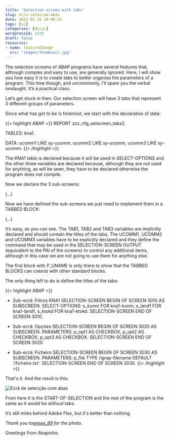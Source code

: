 ```yaml
---
title: 'Selection screen with tabs'
slug: ecra-seleccao-abas
date: 2012-01-16 10:00:23
tags: [ui]
categories: [dicas]
wordpressId: 1335
draft: false
resources:
- name: featuredImage
  src: "images/thumbnail.jpg"
---
```

The selection screens of ABAP programs have several features that, although complex and easy to use, are generally ignored. Here, I will show you how easy it is to create tabs to better organise the parameters of a program. This time though, and uncommonly, I'll spare you the verbal onslaught. It’s a practical class.

<!--more-->

Let’s get stuck in then. Our selection screen will have 3 tabs that represent 3 different groups of parameters.

Since what has got to be is foremost, we start with the declaration of data:


{{< highlight ABAP >}}
REPORT  zzz_nfg_selscreen_tabs2.

TABLES: kna1.

DATA: ucomm1 LIKE sy-ucomm,
      ucomm2 LIKE sy-ucomm,
      ucomm3 LIKE sy-ucomm.
{{< /highlight >}}

The KNA1 table is declared because it will be used in SELECT-OPTIONS and the other three variables are declared because, although they are not used for anything, as will be seen, they have to be declared otherwise the program does not compile.

Now we declare the 3 sub-screens:

(...)

Now we have defined the sub-screens we just need to implement them in a TABBED BLOCK:

(...)

It’s easy, as you can see. The TAB1, TAB2 and TAB3 variables are implicitly declared and should contain the titles of the tabs. The UCOMM1, UCOMM2 and UCOMM3 variables have to be explicitly declared and they define the command that may be used in the SELECTION-SCREEN OUTPUT (equivalent to the PAI of the screens) to control any additional items, although in this case we are not going to use them for anything else.

The first block with P_UNAME is only there to show that the TABBED BLOCKS can coexist with other standard blocks.

The only thing left to do is define the titles of the tabs:


{{< highlight ABAP >}}
* Sub-ecrã: Filtros KNA1
SELECTION-SCREEN BEGIN OF SCREEN 3010 AS SUBSCREEN.
SELECT-OPTIONS: s_kunnr FOR kna1-kunnr,
                s_land1 FOR kna1-land1,
                s_ktokd FOR kna1-ktokd.
SELECTION-SCREEN END OF SCREEN 3010.

* Sub-ecrã: Opções
SELECTION-SCREEN BEGIN OF SCREEN 3020 AS SUBSCREEN.
PARAMETERS: p_opt1 AS CHECKBOX,
            p_opt2 AS CHECKBOX,
            p_opt3 AS CHECKBOX.
SELECTION-SCREEN END OF SCREEN 3020.

* Sub-ecrã: Ficheiro
SELECTION-SCREEN BEGIN OF SCREEN 3030 AS SUBSCREEN.
PARAMETERS: p_file TYPE rlgrap-filename DEFAULT '/ficheiro.txt'.
SELECTION-SCREEN END OF SCREEN 3030.
{{< /highlight >}}

That's it. And the result is this:

![Ecrã de selecção com abas][1]

From here it is the START-OF-SELECTION and the rest of the program is the same as it would be without tabs.

It’s still miles behind Adobe Flex, but it's better than nothing.

_Thank you to[ensee_89][2] for the photo._

Greetings from Abapinho.

   [1]: images/ecra-seleccao-abas.png (Ecrã de selecção com abas)
   [2]: http://www.flickr.com/photos/ensee/3092607303/
